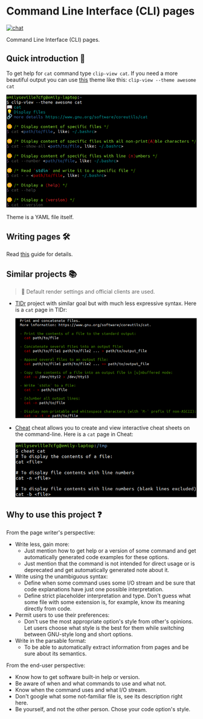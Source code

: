 # Command Line Interface (CLI) pages

[![chat](https://img.shields.io/badge/Current-goals-a32236?labelColor=ed425c&style=flat-square)][goals]

Command Line Interface (CLI) pages.

## Quick introduction :rocket:

To get help for `cat` command type `clip-view cat`. If you need a more beautiful
output you can use [this][awesome-theme]
theme like this: `clip-view --theme awesome cat`

![clip page](./clip-page.png)

Theme is a YAML file itself.

## Writing pages :hammer_and_wrench:

Read [this](./CONTRIBUTING.md) guide for details.

## Similar projects :books:

> :bell: Default render settings and official clients are used.

- [TlDr][tldr] project with similar goal but with
  much less expressive syntax. Here is a `cat` page in TlDr:

  ![tldr page](./tldr-page.png)

- [Cheat][cheat] cheat allows you to create and view
  interactive cheat sheets on the command-line. Here is a `cat` page in Cheat:

  ![cheat page](./cheat-page.png)

## Why to use this project :question:

From the page writer's perspective:

- Write less, gain more:
  - Just mention how to get help or a version of some command and get
    automatically generated code examples for these options.
  - Just mention that the command is not intended for direct usage or is
    deprecated and get automatically generated note about it.
- Write using the unambiguous syntax:
  - Define when some command uses some I/O stream and be sure that
    code explanations have just one possible interpretation.
  - Define strict placeholder interpretation and type. Don't guess what some
    file with some extension is, for example, know its meaning directly from
    code.
- Permit users to use their preferences:
  - Don't use the most appropriate option's style from other's opinions. Let
    users choose what style is the best for them while switching between
    GNU-style long and short options.
- Write in the parsable format:
  - To be able to automatically extract information from pages and be sure about
    its semantics.

From the end-user perspective:

- Know how to get software built-in help or version.
- Be aware of when and what commands to use and what not.
- Know when the command uses and what I/O stream.
- Don't google what some not-familiar file is, see its description right here.
- Be yourself, and not the other person. Chose your code option's style.

[awesome-theme]: https://github.com/command-line-interface-pages/themes/tree/main/awesome
[tldr]: https://github.com/tldr-pages/tldr
[cheat]: https://github.com/cheat/cheat
[goals]: https://command-line-interface-pages.github.io/site.github.io/goals/#cli-pagescli-pages-